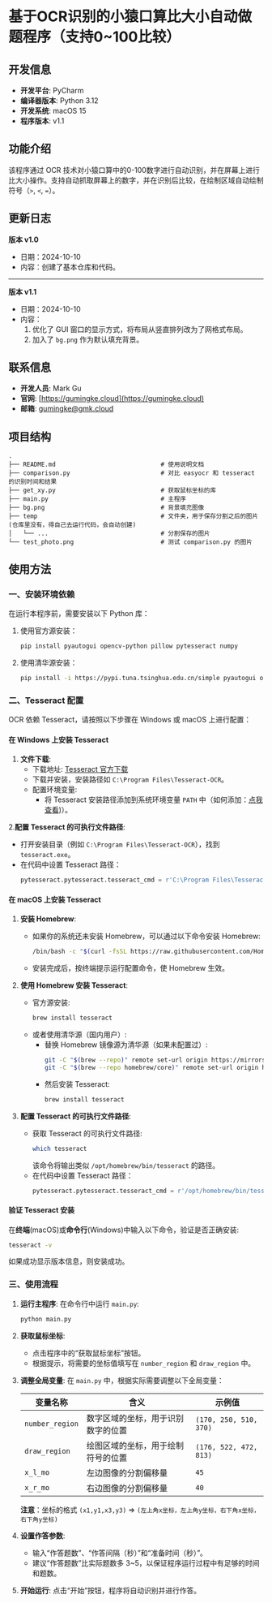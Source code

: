 
# 基于OCR识别的小猿口算比大小自动做题程序（支持0~100比较）

## 开发信息
- **开发平台**: PyCharm
- **编译器版本**: Python 3.12
- **开发系统**: macOS 15
- **程序版本**: v1.1

## 功能介绍
该程序通过 OCR 技术对小猿口算中的0-100数字进行自动识别，并在屏幕上进行比大小操作。支持自动抓取屏幕上的数字，并在识别后比较，在绘制区域自动绘制符号（`>`, `<`, `=`）。

## 更新日志

   **版本 v1.0**  
   - 日期：2024-10-10  
   - 内容：创建了基本仓库和代码。

---

   **版本 v1.1**  
   - 日期：2024-10-10  
   - 内容：  
     1. 优化了 GUI 窗口的显示方式，将布局从竖直排列改为了网格式布局。  
     2. 加入了 `bg.png` 作为默认填充背景。
  
## 联系信息
- **开发人员**: Mark Gu
- **官网**: [https://gumingke.cloud](https://gumingke.cloud)
- **邮箱**: [gumingke@gmk.cloud](mailto:gumingke@gmk.cloudgumingke@gmk.cloud)

## 项目结构
```
.
├── README.md                             # 使用说明文档
├── comparison.py                         # 对比 easyocr 和 tesseract 的识别时间和结果
├── get_xy.py                             # 获取鼠标坐标的库
├── main.py                               # 主程序
├── bg.png                                # 背景填充图像
├── temp                                  # 文件夹，用于保存分割之后的图片(仓库里没有，得自己去运行代码，会自动创建)
│   └── ...                               # 分割保存的图片
└── test_photo.png                        # 测试 comparison.py 的图片
```

## 使用方法

### 一、安装环境依赖
在运行本程序前，需要安装以下 Python 库：

1. 使用官方源安装：
   ```bash
   pip install pyautogui opencv-python pillow pytesseract numpy
   ```
2. 使用清华源安装：
   ```bash
   pip install -i https://pypi.tuna.tsinghua.edu.cn/simple pyautogui opencv-python pillow pytesseract numpy
   ```

### 二、Tesseract 配置
OCR 依赖 Tesseract，请按照以下步骤在 Windows 或 macOS 上进行配置：

#### 在 Windows 上安装 Tesseract
1. **文件下载**:
   - 下载地址: [Tesseract 官方下载](https://github.com/UB-Mannheim/tesseract/wiki)
   - 下载并安装，安装路径如 `C:\Program Files\Tesseract-OCR`。
   - 配置环境变量:
     - 将 Tesseract 安装路径添加到系统环境变量 `PATH` 中（如何添加：[点我查看](https://jingyan.baidu.com/article/49711c61197cadba451b7c6f.html))）。

2.**配置 Tesseract 的可执行文件路径**:
   - 打开安装目录（例如 `C:\Program Files\Tesseract-OCR`），找到 `tesseract.exe`。
   - 在代码中设置 Tesseract 路径：
     ```python
     pytesseract.pytesseract.tesseract_cmd = r'C:\Program Files\Tesseract-OCR\tesseract.exe'
     ```

#### 在 macOS 上安装 Tesseract
1. **安装 Homebrew**:
   - 如果你的系统还未安装 Homebrew，可以通过以下命令安装 Homebrew:
     ```bash
     /bin/bash -c "$(curl -fsSL https://raw.githubusercontent.com/Homebrew/install/HEAD/install.sh)"
     ```
   - 安装完成后，按终端提示运行配置命令，使 Homebrew 生效。

2. **使用 Homebrew 安装 Tesseract**:
   - 官方源安装:
     ```bash
     brew install tesseract
     ```
   - 或者使用清华源（国内用户）:
     - 替换 Homebrew 镜像源为清华源（如果未配置过）:
       ```bash
       git -C "$(brew --repo)" remote set-url origin https://mirrors.tuna.tsinghua.edu.cn/homebrew/brew.git
       git -C "$(brew --repo homebrew/core)" remote set-url origin https://mirrors.tuna.tsinghua.edu.cn/homebrew/homebrew-core.git
       ```
     - 然后安装 Tesseract:
       ```bash
       brew install tesseract
       ```

3. **配置 Tesseract 的可执行文件路径**:
   - 获取 Tesseract 的可执行文件路径:
     ```bash
     which tesseract
     ```
     该命令将输出类似 `/opt/homebrew/bin/tesseract` 的路径。
   - 在代码中设置 Tesseract 路径：
     ```python
     pytesseract.pytesseract.tesseract_cmd = r'/opt/homebrew/bin/tesseract'
     ```

#### 验证 Tesseract 安装
在**终端**(macOS)或**命令行**(Windows)中输入以下命令，验证是否正确安装:
```bash
tesseract -v
```
如果成功显示版本信息，则安装成功。

### 三、使用流程
1. **运行主程序**:
   在命令行中运行 `main.py`:
   ```bash
   python main.py
   ```
2. **获取鼠标坐标**:
   - 点击程序中的“获取鼠标坐标”按钮。
   - 根据提示，将需要的坐标值填写在 `number_region` 和 `draw_region` 中。

3. **调整全局变量**:
   在 `main.py` 中，根据实际需要调整以下全局变量：
    
   | 变量名称         | 含义                | 示例值                  |
   |------------------|-------------------|-------------------------|
   | `number_region`  | 数字区域的坐标，用于识别数字的位置 | `(170, 250, 510, 370)`  |
   | `draw_region`    | 绘图区域的坐标，用于绘制符号的位置 | `(176, 522, 472, 813)`  |
   | `x_l_mo`         | 左边图像的分割偏移量        | `45`                    |
   | `x_r_mo`         | 右边图像的分割偏移量        | `40`                    |
    **注意**：坐标的格式 `(x1,y1,x3,y3)` => `(左上角x坐标，左上角y坐标，右下角x坐标，右下角y坐标)`

4. **设置作答参数**:
   - 输入“作答题数”、“作答间隔（秒）”和“准备时间（秒）”。
   - 建议“作答题数”比实际题数多 3~5，以保证程序运行过程中有足够的时间和题数。

5. **开始运行**:
   点击“开始”按钮，程序将自动识别并进行作答。

